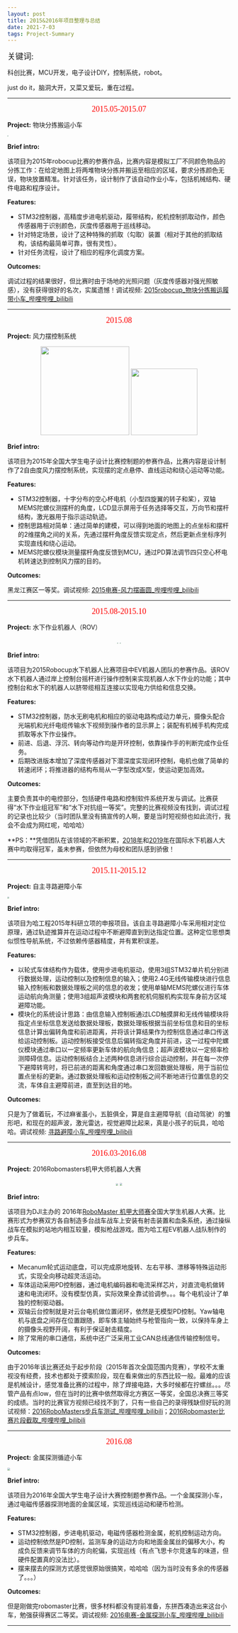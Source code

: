 ```yaml
---
layout: post
title: 2015&2016年项目整理与总结
date: 2021-7-03
tags: Project-Summary
---
```


<p align="left"><font face="黑体" size=4>关键词:</font></p> 

科创比赛，MCU开发，电子设计DIY，控制系统，robot。

just do it，脑洞大开，又菜又爱玩，重在过程。

___

<center> <font face="黑体" color=red size=4>2015.05-2015.07</font></center>

**Project:**  物块分拣搬运小车

<img src="https://shizhuozhang.github.io/images/project_summary/IMG_20150722_184713.jpg" style="zoom: 15%;" />

**Brief intro:**

该项目为2015年robocup比赛的参赛作品，比赛内容是模拟工厂不同颜色物品的分拣工作：在给定地图上将两堆物块分拣并搬运至相应的区域，要求分拣颜色无误，物块放置精准。针对该任务，设计制作了该自动作业小车，包括机械结构、硬件电路和程序设计。

**Features:**

* STM32控制器，高精度步进电机驱动，履带结构，舵机控制抓取动作，颜色传感器用于识别颜色，灰度传感器用于巡线移动。
* 针对特定场景，设计了这种特殊的抓取（勾取）装置（相对于其他的抓取结构，该结构最简单可靠，很有灵性）。
* 针对任务流程，设计了相应的程序化调度方案。

**Outcomes:**

调试过程的结果很好，但比赛时由于场地的光照问题（灰度传感器对强光照敏感），没有获得很好的名次，实属遗憾！调试视频: [2015robocup_物块分拣搬运履带小车_哔哩哔哩_bilibili](https://www.bilibili.com/video/BV1xf4y1g7Ur/)

___

<center> <font face="黑体" color=red size=4>2015.08</font></center>

**Project:**  风力摆控制系统

<center class="half">
    <img src="https://shizhuozhang.github.io/images/project_summary/Flb1.jpg" width="200"/>
    <img src="https://shizhuozhang.github.io/images/project_summary/Flb2.jpg" width="150"/>
</center>

**Brief intro:**

该项目为2015年全国大学生电子设计比赛控制题的参赛作品，比赛内容是设计制作了2自由度风力摆控制系统，实现摆的定点悬停、直线运动和绕心运动等功能。

**Features:**

* STM32控制器，十字分布的空心杯电机（小型四旋翼的转子和桨），双轴MEMS陀螺仪测摆杆的角度，LCD显示屏用于任务选择等交互，万向节和摆杆结构，激光器用于指示运动轨迹。
* 控制思路相对简单：通过简单的建模，可以得到地面的地图上的点坐标和摆杆的2维摆角之间的关系，先通过摆杆角度反馈实现定点，然后更新点坐标序列实现直线和绕心运动。
* MEMS陀螺仪模块测量摆杆角度反馈到MCU，通过PD算法调节四只空心杯电机转速达到控制风力摆的目的。

**Outcomes:**

黑龙江赛区一等奖。调试视频: [2015电赛-风力摆画圆_哔哩哔哩_bilibili](https://www.bilibili.com/video/BV1Rq4y197N4?spm_id_from=333.999.0.0)



___

<center> <font face="黑体" color=red size=4>2015.08-2015.10</font></center>

**Project:**  水下作业机器人（ROV）

<center class="half">
    <img src="https://shizhuozhang.github.io/images/project_summary/ROV.jpg" style="zoom:15%;" />
    <img src="https://shizhuozhang.github.io/images/project_summary/水下机器人水下对抗.jpg" style="zoom:15%;" />
</center>

**Brief intro:**

该项目为2015Robocup水下机器人比赛项目中EV机器人团队的参赛作品。该ROV水下机器人通过岸上控制台摇杆进行操作控制来实现机器人水下作业的功能；其中控制台和水下的机器人以脐带缆相互连接以实现电力供给和信息交换。

**Features:**

* STM32控制器，防水无刷电机和相应的驱动电路构成动力单元，摄像头配合光端机和光纤电缆传输水下视频到操作者的显示屏上；装配有机械手机构完成抓取等水下作业操作。
* 前进、后退、浮沉、转向等动作均是开环控制，依靠操作手的判断完成作业任务。
* 后期改进版本增加了深度传感器对下潜深度实现闭环控制，电机也做了简单的转速闭环；将推进器的结构布局从一字型改成X型，使运动更加高效。

**Outcomes:**

主要负责其中的电控部分，包括硬件电路和控制软件系统开发与调试。比赛获得“水下作业组冠军”和“水下对抗组一等奖”。完整的比赛视频没有找到，调试过程的记录也比较少（当时团队里没有搞宣传的人啊，要是当时短视频也如此流行，我会不会成为网红呢，哈哈哈）

**PS：**凭借团队在该领域的不断积累，[2018年](https://www.nsfc.gov.cn/csc/20340/20289/29992/index.html)和[2019年](http://news.hrbeu.edu.cn/info/1017/3423.htm)在国际水下机器人大赛中均取得冠军，虽未参赛，但依然为母校和团队感到骄傲！

___

<center> <font face="黑体" color=red size=4>2015.11-2015.12</font></center>

**Project:** 自主寻路避障小车

<img src="https://shizhuozhang.github.io/images/project_summary/智能寻路避障小车.jpg" style="zoom:25%;" />

**Brief intro:**

该项目为哈工程2015年科研立项的申报项目。该自主寻路避障小车采用相对定位原理，通过轨迹推算并在运动过程中不断避障直到到达指定位置。这种定位思想类似惯性导航系统，不过依赖传感器精度，并有累积误差。

**Features:**

* 以轮式车体结构作为载体，使用步进电机驱动，使用3组STM32单片机分别进行数据处理，运动控制以及控制信息的输入；使用2.4G无线传输模块进行信息输入控制板和数据处理板之间的信息的收发；使用单轴MEMS陀螺仪进行车体运动航向角测量；使用3组超声波模块和两套舵机伺服机构实现车身前方区域避障功能。  
* 模块化的系统设计思路：由信息输入控制板通过LCD触摸屏和无线传输模块将指定点坐标信息发送给数据处理板，数据处理板根据当前坐标信息和目的坐标信息计算出偏转角度和前进距离，并将该计算结果作为控制信息通过串口传送给运动控制板。运动控制板接受信息后偏转指定角度并前进，这一过程中陀螺仪模块通过串口以一定频率更新车体的航向角信息；超声波模块以一定频率检测障碍信息。运动控制板结合上述两种信息进行综合运动控制，并在每一次停下避障转弯时，将已前进的距离和角度通过串口发回数据处理板，用于当前位置点坐标的更新。通过数据处理板和运动控制板之间不断地进行位置信息的交流，车体自主避障前进，直至到达目的地。     

**Outcomes:**

只是为了做着玩，不过麻雀虽小，五脏俱全，算是自主避障导航（自动驾驶）的雏形吧，和现在的超声波，激光雷达，视觉避障比起来，真是小孩子的玩具，哈哈哈。调试视频: [寻路避障小车_哔哩哔哩_bilibili](https://www.bilibili.com/video/BV1zq4y197LK?spm_id_from=333.999.0.0)

___

<center> <font face="黑体" color=red size=4>2016.03-2016.08</font></center>

**Project:**  2016Robomasters机甲大师机器人大赛



<center class="half">
   <img src="https://shizhuozhang.github.io/images/project_summary/ROBOMASTER.png" style="zoom:30%;" />
   <img src="https://shizhuozhang.github.io/images/project_summary/ROBOMASTER1.jpg" style="zoom:35%;" />
</center>





**Brief intro:**

该项目为DJI主办的 2016年[RoboMaster 机甲大师赛](https://www.robomaster.com/zh-CN)全国大学生机器人大赛。比赛形式为参赛双方各自制造多台战车战车上安装有射击装置和血条系统，通过操纵战车在模拟的站地内相互较量，模拟枪战游戏。图为哈工程EV机器人战队制作的步兵车。

**Features:**

* Mecanum轮式运动底盘，可以完成原地旋转、左右平移、漂移等特殊运动形式，实现全向移动超灵活运动。
* 车体运动采用PD控制器，通过电机编码器和电流采样芯片，对直流电机做转速和电流闭环。没有模型仿真，实际效果全靠试验调参。。。每个电机设计了单独的控制驱动器。
* 双轴云台控制就是对云台电机做位置闭环，依然是无模型PD控制。Yaw轴电机与底盘之间存在位置跟随，即车体主轴始终与枪管指向一致，以保持车身上的摄像头视野开阔，有利于保证射击精度。 
* 除了常用的串口通信，系统中还广泛采用工业CAN总线通信传输控制信号。

**Outcomes:**

由于2016年该比赛还处于起步阶段（2015年首次全国范围内竞赛），学校不太重视没有经费，技术也都处于摸索阶段，现在看来做出的东西比较一般。最难的应该是机械设计，感觉准备比赛的过程中，除了焊接电路，大多时候都在拧螺丝。。。尽管产品有点low，但在当时的比赛中依然取得北方赛区一等奖，全国总决赛三等奖的成绩。当时的比赛官方视频已经找不到了，只有一些自己的录得残缺但好玩的测试视频：[2016RoboMasters步兵车测试_哔哩哔哩_bilibili](https://www.bilibili.com/video/BV1ef4y1g7Nt?spm_id_from=333.999.0.0)；[2016Robomaster比赛片段截取_哔哩哔哩_bilibili](https://www.bilibili.com/video/BV1iF411Y7zt?spm_id_from=333.999.0.0)

___

<center> <font face="黑体" color=red size=4>2016.08</font></center>

**Project:**  金属探测循迹小车

<img src="https://shizhuozhang.github.io/images/project_summary/金属检测循迹小车.jpg" style="zoom:40%;" />

**Brief intro:**

该项目为2016年全国大学生电子设计大赛控制题参赛作品。一个金属探测小车，通过电磁传感器探测地面的金属区域，实现巡线运动和硬币检测。

**Features:**

* STM32控制器，步进电机驱动，电磁传感器检测金属，舵机控制运动方向。
* 运动控制依然是PD控制，监测车身的运动方向和地面金属丝的偏移大小，构成负反馈来调节车体的方向舵偏，实现巡线（有点飞思卡尔竞速车的味道，但硬件配置真的没法比）。
* 摆来摆去的探测方式感觉很原始很搞笑，哈哈哈（因为当时没有多余的传感器了。。。）

**Outcomes:**

但是刚做完robomaster比赛，很多材料都没有提前准备，东拼西凑造出来这台小车，勉强获得赛区二等奖。调试视频: [2016电赛-金属探测小车_哔哩哔哩_bilibili](https://www.bilibili.com/video/BV1Nu411f7uJ?spm_id_from=333.999.0.0)

___

